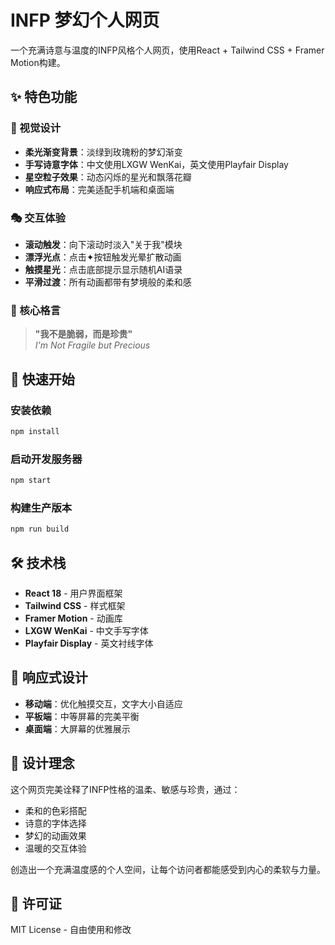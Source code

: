 # INFP 梦幻个人网页

一个充满诗意与温度的INFP风格个人网页，使用React + Tailwind CSS + Framer Motion构建。

## ✨ 特色功能

### 🎨 视觉设计
- **柔光渐变背景**：淡绿到玫瑰粉的梦幻渐变
- **手写诗意字体**：中文使用LXGW WenKai，英文使用Playfair Display
- **星空粒子效果**：动态闪烁的星光和飘落花瓣
- **响应式布局**：完美适配手机端和桌面端

### 🎭 交互体验
- **滚动触发**：向下滚动时淡入"关于我"模块
- **漂浮光点**：点击✦按钮触发光晕扩散动画
- **触摸星光**：点击底部提示显示随机AI语录
- **平滑过渡**：所有动画都带有梦境般的柔和感

### 🎯 核心格言
> **"我不是脆弱，而是珍贵"**  
> *I'm Not Fragile but Precious*

## 🚀 快速开始

### 安装依赖
```bash
npm install
```

### 启动开发服务器
```bash
npm start
```

### 构建生产版本
```bash
npm run build
```

## 🛠️ 技术栈

- **React 18** - 用户界面框架
- **Tailwind CSS** - 样式框架
- **Framer Motion** - 动画库
- **LXGW WenKai** - 中文手写字体
- **Playfair Display** - 英文衬线字体

## 📱 响应式设计

- **移动端**：优化触摸交互，文字大小自适应
- **平板端**：中等屏幕的完美平衡
- **桌面端**：大屏幕的优雅展示

## 🎨 设计理念

这个网页完美诠释了INFP性格的温柔、敏感与珍贵，通过：
- 柔和的色彩搭配
- 诗意的字体选择
- 梦幻的动画效果
- 温暖的交互体验

创造出一个充满温度感的个人空间，让每个访问者都能感受到内心的柔软与力量。

## 📄 许可证

MIT License - 自由使用和修改

